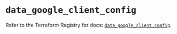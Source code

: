 # `data_google_client_config`

Refer to the Terraform Registry for docs: [`data_google_client_config`](https://registry.terraform.io/providers/hashicorp/google-beta/5.26.0/docs/data-sources/google_client_config).
